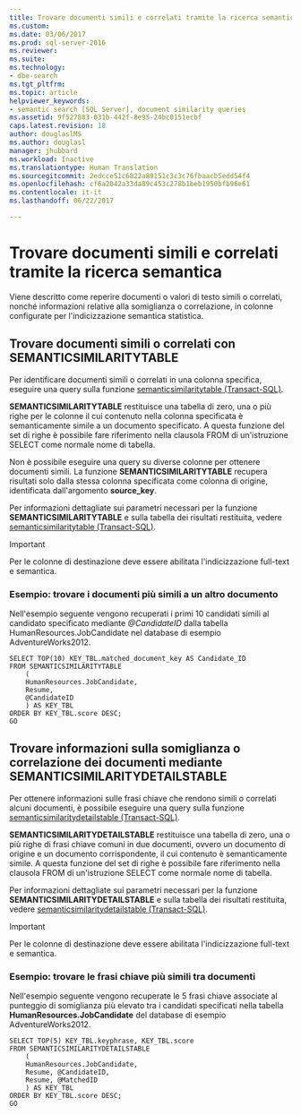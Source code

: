 ```yaml
---
title: Trovare documenti simili e correlati tramite la ricerca semantica | Microsoft Docs
ms.custom: 
ms.date: 03/06/2017
ms.prod: sql-server-2016
ms.reviewer: 
ms.suite: 
ms.technology:
- dbe-search
ms.tgt_pltfrm: 
ms.topic: article
helpviewer_keywords:
- semantic search [SQL Server], document similarity queries
ms.assetid: 9f527883-031b-442f-8e95-24bc0151ecbf
caps.latest.revision: 18
author: douglaslMS
ms.author: douglasl
manager: jhubbard
ms.workload: Inactive
ms.translationtype: Human Translation
ms.sourcegitcommit: 2edcce51c6822a89151c3c3c76fbaacb5edd54f4
ms.openlocfilehash: cf6a2042a33da89c453c278b1beb1950bfb96e61
ms.contentlocale: it-it
ms.lasthandoff: 06/22/2017

---
```

# <a name="find-similar-and-related-documents-with-semantic-search"></a>Trovare documenti simili e correlati tramite la ricerca semantica
  Viene descritto come reperire documenti o valori di testo simili o correlati, nonché informazioni relative alla somiglianza o correlazione, in colonne configurate per l'indicizzazione semantica statistica.  
   
##  <a name="HowToQuerySimilar"></a> Trovare documenti simili o correlati con SEMANTICSIMILARITYTABLE  
 Per identificare documenti simili o correlati in una colonna specifica, eseguire una query sulla funzione [semanticsimilaritytable &#40;Transact-SQL&#41;](../../relational-databases/system-functions/semanticsimilaritytable-transact-sql.md).  
  
 **SEMANTICSIMILARITYTABLE** restituisce una tabella di zero, una o più righe per le colonne il cui contenuto nella colonna specificata è semanticamente simile a un documento specificato. A questa funzione del set di righe è possibile fare riferimento nella clausola FROM di un'istruzione SELECT come normale nome di tabella.  
  
 Non è possibile eseguire una query su diverse colonne per ottenere documenti simili. La funzione **SEMANTICSIMILARITYTABLE** recupera risultati solo dalla stessa colonna specificata come colonna di origine, identificata dall'argomento **source_key**.  
  
 Per informazioni dettagliate sui parametri necessari per la funzione **SEMANTICSIMILARITYTABLE** e sulla tabella dei risultati restituita, vedere [semanticsimilaritytable &#40;Transact-SQL&#41;](../../relational-databases/system-functions/semanticsimilaritytable-transact-sql.md).  
  
> [!IMPORTANT]  
>  Per le colonne di destinazione deve essere abilitata l'indicizzazione full-text e semantica.  
  
###  <a name="HowToIdentifySimilar"></a> Esempio: trovare i documenti più simili a un altro documento  
 Nell'esempio seguente vengono recuperati i primi 10 candidati simili al candidato specificato mediante *@CandidateID* dalla tabella HumanResources.JobCandidate nel database di esempio AdventureWorks2012.  
  
```scr  
SELECT TOP(10) KEY_TBL.matched_document_key AS Candidate_ID  
FROM SEMANTICSIMILARITYTABLE  
    (  
    HumanResources.JobCandidate,  
    Resume,  
    @CandidateID  
    ) AS KEY_TBL  
ORDER BY KEY_TBL.score DESC;  
GO  
```  
  
##  <a name="HowToQuerySimilarity"></a>Trovare informazioni sulla somiglianza o correlazione dei documenti mediante SEMANTICSIMILARITYDETAILSTABLE  
 Per ottenere informazioni sulle frasi chiave che rendono simili o correlati alcuni documenti, è possibile eseguire una query sulla funzione [semanticsimilaritydetailstable &#40;Transact-SQL&#41;](../../relational-databases/system-functions/semanticsimilaritydetailstable-transact-sql.md).  
  
 **SEMANTICSIMILARITYDETAILSTABLE** restituisce una tabella di zero, una o più righe di frasi chiave comuni in due documenti, ovvero un documento di origine e un documento corrispondente, il cui contenuto è semanticamente simile. A questa funzione del set di righe è possibile fare riferimento nella clausola FROM di un'istruzione SELECT come normale nome di tabella.  
  
 Per informazioni dettagliate sui parametri necessari per la funzione **SEMANTICSIMILARITYDETAILSTABLE** e sulla tabella dei risultati restituita, vedere [semanticsimilaritydetailstable &#40;Transact-SQL&#41;](../../relational-databases/system-functions/semanticsimilaritydetailstable-transact-sql.md).  
  
> [!IMPORTANT]  
>  Per le colonne di destinazione deve essere abilitata l'indicizzazione full-text e semantica.  
  
###  <a name="HowToSimilarPhrases"></a> Esempio: trovare le frasi chiave più simili tra documenti  
 Nell'esempio seguente vengono recuperate le 5 frasi chiave associate al punteggio di somiglianza più elevato tra i candidati specificati nella tabella **HumanResources.JobCandidate** del database di esempio AdventureWorks2012.  
  
```tsql  
SELECT TOP(5) KEY_TBL.keyphrase, KEY_TBL.score  
FROM SEMANTICSIMILARITYDETAILSTABLE  
    (  
    HumanResources.JobCandidate,  
    Resume, @CandidateID,  
    Resume, @MatchedID  
    ) AS KEY_TBL  
ORDER BY KEY_TBL.score DESC;  
GO  
```  
  
  

